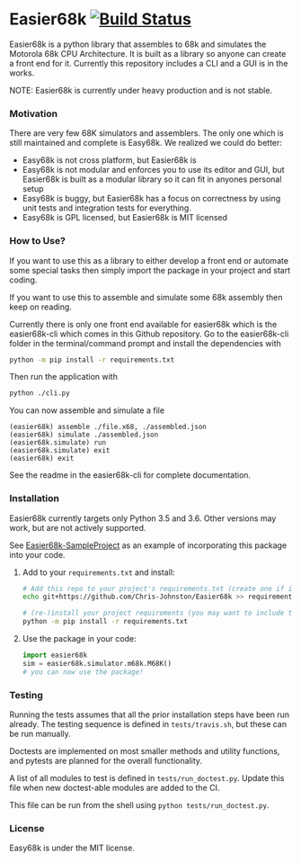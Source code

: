 # Easier68k [![Build Status](https://travis-ci.org/Chris-Johnston/Easier68k.svg?branch=master)](https://travis-ci.org/Chris-Johnston/Easier68k)

Easier68k is a python library that assembles to 68k and simulates the Motorola 68k CPU Architecture.
It is built as a library so anyone can create a front end for it. Currently this repository includes a CLI and a GUI is in the works.

NOTE: Easier68k is currently under heavy production and is not stable.

### Motivation

There are very few 68K simulators and assemblers. The only one which is still maintained and complete is Easy68k.
We realized we could do better:
* Easy68k is not cross platform, but Easier68k is
* Easy68k is not modular and enforces you to use its editor and GUI, but Easier68k is built as a modular library so it can fit in anyones personal setup
* Easy68k is buggy, but Easier68k has a focus on correctness by using unit tests and integration tests for everything.
* Easy68k is GPL licensed, but Easier68k is MIT licensed


### How to Use?

If you want to use this as a library to either develop a front end or automate some special tasks then simply import the
package in your project and start coding.

If you want to use this to assemble and simulate some 68k assembly then keep on reading.

Currently there is only one front end available for easier68k which is the easier68k-cli which comes in this Github repository.
Go to the easier68k-cli folder in the terminal/command prompt and install the dependencies with
```bash
python -m pip install -r requirements.txt
```

Then run the application with
```bash
python ./cli.py
```

You can now assemble and simulate a file
```
(easier68k) assemble ./file.x68, ./assembled.json
(easier68k) simulate ./assembled.json
(easier68k.simulate) run
(easier68k.simulate) exit
(easier68k) exit
```

See the readme in the easier68k-cli for complete documentation.

### Installation

Easier68k currently targets only Python 3.5 and 3.6. 
Other versions may work, but are not actively supported.

See [Easier68k-SampleProject][sampleproject] as an example of incorporating this
package into your code.

1. Add to your `requirements.txt` and install:
   
   ```bash
   # Add this repo to your project's requirements.txt (create one if it doesn't)
   echo git+https://github.com/Chris-Johnston/Easier68k >> requirements.txt
   
   # (re-)install your project requirements (you may want to include the --upgrade flag)
   python -m pip install -r requirements.txt
   ```
    
2. Use the package in your code:
    
    ```python
    import easier68k
    sim = easier68k.simulator.m68k.M68K()
    # you can now use the package!
    ```
    
### Testing

Running the tests assumes that all the prior installation steps have been run already.
The testing sequence is defined in `tests/travis.sh`, but these can be run manually.

Doctests are implemented on most smaller methods and utility functions, and pytests are planned
for the overall functionality.

A list of all modules to test is defined in `tests/run_doctest.py`. Update this file when
new doctest-able modules are added to the CI.

This file can be run from the shell using `python tests/run_doctest.py`.

[sampleproject]: https://github.com/Chris-Johnston/Easier68k-SampleProject


### License

Easy68k is under the MIT license.